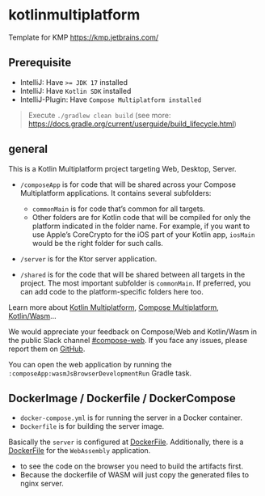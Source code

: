 # kotlinmultiplatform
Template for KMP
https://kmp.jetbrains.com/

## Prerequisite
- IntelliJ: Have `>= JDK 17` installed
- IntelliJ: Have `Kotlin SDK` installed
- IntelliJ-Plugin: Have `Compose Multiplatform installed`
> Execute `./gradlew clean build` (see more: https://docs.gradle.org/current/userguide/build_lifecycle.html)

## general
This is a Kotlin Multiplatform project targeting Web, Desktop, Server.

* `/composeApp` is for code that will be shared across your Compose Multiplatform applications.
  It contains several subfolders:
    - `commonMain` is for code that’s common for all targets.
    - Other folders are for Kotlin code that will be compiled for only the platform indicated in the folder name.
      For example, if you want to use Apple’s CoreCrypto for the iOS part of your Kotlin app,
      `iosMain` would be the right folder for such calls.

* `/server` is for the Ktor server application.

* `/shared` is for the code that will be shared between all targets in the project.
  The most important subfolder is `commonMain`. If preferred, you can add code to the platform-specific folders here too.


Learn more about [Kotlin Multiplatform](https://www.jetbrains.com/help/kotlin-multiplatform-dev/get-started.html),
[Compose Multiplatform](https://github.com/JetBrains/compose-multiplatform/#compose-multiplatform),
[Kotlin/Wasm](https://kotl.in/wasm/)…

We would appreciate your feedback on Compose/Web and Kotlin/Wasm in the public Slack channel [#compose-web](https://slack-chats.kotlinlang.org/c/compose-web).
If you face any issues, please report them on [GitHub](https://github.com/JetBrains/compose-multiplatform/issues).

You can open the web application by running the `:composeApp:wasmJsBrowserDevelopmentRun` Gradle task.


## DockerImage / Dockerfile / DockerCompose
- `docker-compose.yml` is for running the server in a Docker container.
- `Dockerfile` is for building the server image.

Basically the `server` is configured at [DockerFile](/server/Dockerfile).
Additionally, there is a [DockerFile](/composeApp/Dockerfile) for the `WebAssembly` application.
- to see the code on the browser you need to build the artifacts first.
- Because the dockerfile of WASM will just copy the generated files to nginx server.